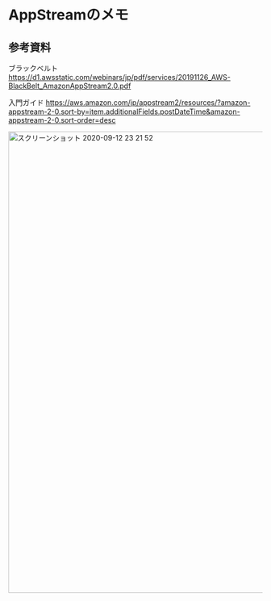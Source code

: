 # AppStreamのメモ

## 参考資料
ブラックベルト
https://d1.awsstatic.com/webinars/jp/pdf/services/20191126_AWS-BlackBelt_AmazonAppStream2.0.pdf

入門ガイド
https://aws.amazon.com/jp/appstream2/resources/?amazon-appstream-2-0.sort-by=item.additionalFields.postDateTime&amazon-appstream-2-0.sort-order=desc

<img width="914" alt="スクリーンショット 2020-09-12 23 21 52" src="https://user-images.githubusercontent.com/60077121/92997566-3940f000-f54f-11ea-963e-e580f9c9c5d0.png">
